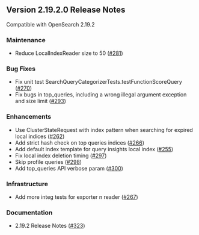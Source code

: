## Version 2.19.2.0 Release Notes
Compatible with OpenSearch 2.19.2

### Maintenance
* Reduce LocalIndexReader size to 50 ([#281](https://github.com/opensearch-project/query-insights/pull/281))


### Bug Fixes
* Fix unit test SearchQueryCategorizerTests.testFunctionScoreQuery ([#270](https://github.com/opensearch-project/query-insights/pull/270))
* Fix bugs in top_queries, including a wrong illegal argument exception and size limit ([#293](https://github.com/opensearch-project/query-insights/pull/293))


### Enhancements
* Use ClusterStateRequest with index pattern when searching for expired local indices ([#262](https://github.com/opensearch-project/query-insights/pull/262))
* Add strict hash check on top queries indices ([#266](https://github.com/opensearch-project/query-insights/pull/266))
* Add default index template for query insights local index ([#255](https://github.com/opensearch-project/query-insights/pull/255))
* Fix local index deletion timing ([#297](https://github.com/opensearch-project/query-insights/pull/297))
* Skip profile queries ([#298](https://github.com/opensearch-project/query-insights/pull/298))
* Add top_queries API verbose param ([#300](https://github.com/opensearch-project/query-insights/pull/300))


### Infrastructure
* Add more integ tests for exporter n reader ([#267](https://github.com/opensearch-project/query-insights/pull/267))


### Documentation
* 2.19.2 Release Notes ([#323](https://github.com/opensearch-project/query-insights/pull/323))
